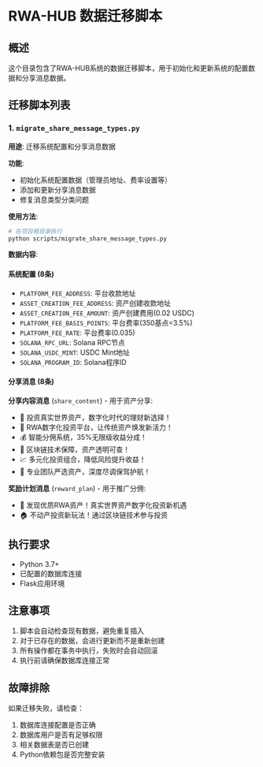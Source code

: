 # RWA-HUB 数据迁移脚本

## 概述
这个目录包含了RWA-HUB系统的数据迁移脚本，用于初始化和更新系统的配置数据和分享消息数据。

## 迁移脚本列表

### 1. `migrate_share_message_types.py`
**用途**: 迁移系统配置和分享消息数据

**功能**:
- 初始化系统配置数据（管理员地址、费率设置等）
- 添加和更新分享消息数据
- 修复消息类型分类问题

**使用方法**:
```bash
# 在项目根目录执行
python scripts/migrate_share_message_types.py
```

**数据内容**:

#### 系统配置 (8条)
- `PLATFORM_FEE_ADDRESS`: 平台收款地址
- `ASSET_CREATION_FEE_ADDRESS`: 资产创建收款地址  
- `ASSET_CREATION_FEE_AMOUNT`: 资产创建费用(0.02 USDC)
- `PLATFORM_FEE_BASIS_POINTS`: 平台费率(350基点=3.5%)
- `PLATFORM_FEE_RATE`: 平台费率(0.035)
- `SOLANA_RPC_URL`: Solana RPC节点
- `SOLANA_USDC_MINT`: USDC Mint地址
- `SOLANA_PROGRAM_ID`: Solana程序ID

#### 分享消息 (8条)
**分享内容消息** (`share_content`) - 用于资产分享:
- 💎 投资真实世界资产，数字化时代的理财新选择！
- 🌟 RWA数字化投资平台，让传统资产焕发新活力！
- 💰 智能分佣系统，35%无限级收益分成！
- 🔐 区块链技术保障，资产透明可查！
- 📈 多元化投资组合，降低风险提升收益！
- 🎯 专业团队严选资产，深度尽调保驾护航！

**奖励计划消息** (`reward_plan`) - 用于推广分佣:
- 🚀 发现优质RWA资产！真实世界资产数字化投资新机遇
- 🏠 不动产投资新玩法！通过区块链技术参与投资

## 执行要求
- Python 3.7+
- 已配置的数据库连接
- Flask应用环境

## 注意事项
1. 脚本会自动检查现有数据，避免重复插入
2. 对于已存在的数据，会进行更新而不是重新创建
3. 所有操作都在事务中执行，失败时会自动回滚
4. 执行前请确保数据库连接正常

## 故障排除
如果迁移失败，请检查：
1. 数据库连接配置是否正确
2. 数据库用户是否有足够权限
3. 相关数据表是否已创建
4. Python依赖包是否完整安装